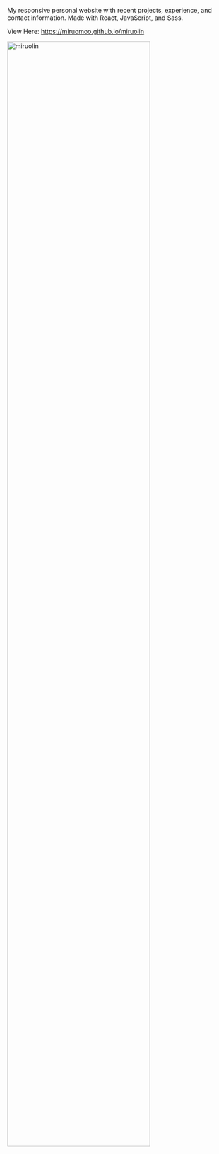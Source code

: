 My responsive personal website with recent projects, experience, and contact information. Made with React, JavaScript, and Sass.

View Here:
https://miruomoo.github.io/miruolin

<img src=".miruolin/screencaps/miruolin.JPG" alt="miruolin" width="80%"/>
